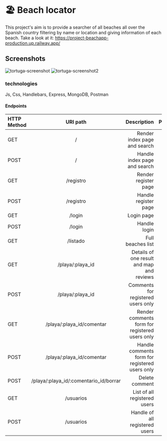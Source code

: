 # 🏖️ Beach locator

This project's aim is to provide a searcher of all beaches all over the Spanish country filtering by name or location and giving information of each beach. Take a look at it: https://project-beachapp-production.up.railway.app/

## Screenshots
![tortuga-screenshot](https://user-images.githubusercontent.com/95500908/159769583-a99d632d-c720-4b8f-8cb3-4a054833b52c.jpg)
![tortuga-screenshot2](https://user-images.githubusercontent.com/95500908/159769596-d2e629f0-e882-41f9-81ce-c1a9ca7adaa7.jpg)

### technologies
Js, Css, Handlebars, Express, MongoDB, Postman

#### Endpoints
| HTTP Method | URI path            | Description      |      Protected |
| :---         |   :---:            |          ---:    |           ---: |
| GET          | /                  | Render index page and search   |          |
| POST         | /                  | Handle index page and search   |          |
| GET          | /registro          | Render register page   |    |
| POST         | /registro          | Handle register page   |    |
| GET          | /login             | Login page                          |    |
| POST         | /login             | Handle login   |    |
| GET          | /listado | Full beaches list   |    |
| GET          | /playa/:playa_id   | Details of one result and map and reviews   |    |
| POST         |/playa/:playa_id    | Comments for registered users only  |    |
| GET          | /playa/:playa_id/comentar   | Render comments form for registered users only   |  Yes  |
| POST         | /playa/:playa_id/comentar   | Handle comments form for registered users only   |  Yes  |
| POST         | /playa/:playa_id/:comentario_id/borrar   | Delete comment   | Yes   |
| GET          | /usuarios  | List of all registered users   | Yes   |
| POST         | /usuarios  | Handle of all registered users   | Yes   |



